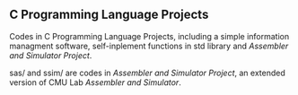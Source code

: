 ## C Programming Language Projects

Codes in C Programming Language Projects, including a simple information managment software, self-inplement functions in std library and *Assembler and Simulator Project*.

sas/ and ssim/ are codes in *Assembler and Simulator Project*, an extended version of CMU Lab *Assembler and Simulator*.